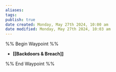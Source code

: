 ```yaml
---
aliases: 
tags: 
publish: true
date created: Monday, May 27th 2024, 10:00 am
date modified: Monday, May 27th 2024, 10:03 am
---
```


%% Begin Waypoint %%
- **[[Backdoors & Breach]]**

%% End Waypoint %%